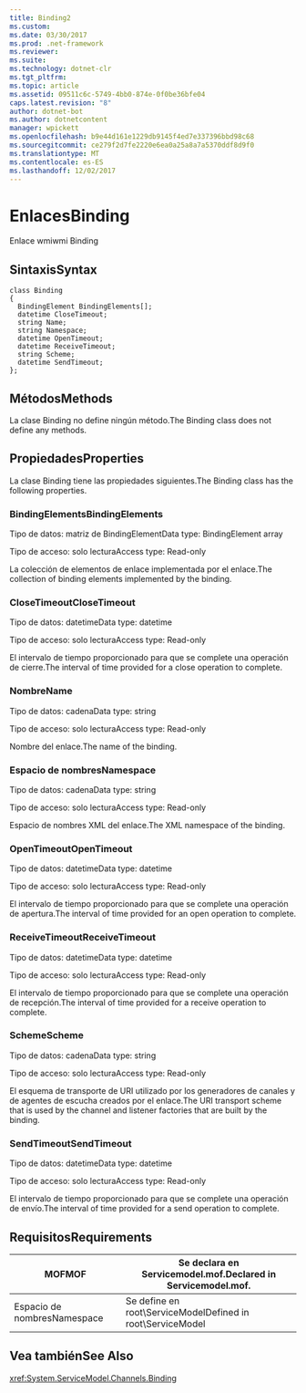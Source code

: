 ```yaml
---
title: Binding2
ms.custom: 
ms.date: 03/30/2017
ms.prod: .net-framework
ms.reviewer: 
ms.suite: 
ms.technology: dotnet-clr
ms.tgt_pltfrm: 
ms.topic: article
ms.assetid: 09511c6c-5749-4bb0-874e-0f0be36bfe04
caps.latest.revision: "8"
author: dotnet-bot
ms.author: dotnetcontent
manager: wpickett
ms.openlocfilehash: b9e44d161e1229db9145f4ed7e337396bbd98c68
ms.sourcegitcommit: ce279f2d7fe2220e6ea0a25a8a7a5370ddf8d9f0
ms.translationtype: MT
ms.contentlocale: es-ES
ms.lasthandoff: 12/02/2017
---
```

# <a name="binding"></a><span data-ttu-id="c63b1-102">Enlaces</span><span class="sxs-lookup"><span data-stu-id="c63b1-102">Binding</span></span>
<span data-ttu-id="c63b1-103">Enlace wmi</span><span class="sxs-lookup"><span data-stu-id="c63b1-103">wmi Binding</span></span>  
  
## <a name="syntax"></a><span data-ttu-id="c63b1-104">Sintaxis</span><span class="sxs-lookup"><span data-stu-id="c63b1-104">Syntax</span></span>  
  
```  
class Binding  
{  
  BindingElement BindingElements[];  
  datetime CloseTimeout;  
  string Name;  
  string Namespace;  
  datetime OpenTimeout;  
  datetime ReceiveTimeout;  
  string Scheme;  
  datetime SendTimeout;  
};  
```  
  
## <a name="methods"></a><span data-ttu-id="c63b1-105">Métodos</span><span class="sxs-lookup"><span data-stu-id="c63b1-105">Methods</span></span>  
 <span data-ttu-id="c63b1-106">La clase Binding no define ningún método.</span><span class="sxs-lookup"><span data-stu-id="c63b1-106">The Binding class does not define any methods.</span></span>  
  
## <a name="properties"></a><span data-ttu-id="c63b1-107">Propiedades</span><span class="sxs-lookup"><span data-stu-id="c63b1-107">Properties</span></span>  
 <span data-ttu-id="c63b1-108">La clase Binding tiene las propiedades siguientes.</span><span class="sxs-lookup"><span data-stu-id="c63b1-108">The Binding class has the following properties.</span></span>  
  
### <a name="bindingelements"></a><span data-ttu-id="c63b1-109">BindingElements</span><span class="sxs-lookup"><span data-stu-id="c63b1-109">BindingElements</span></span>  
 <span data-ttu-id="c63b1-110">Tipo de datos: matriz de BindingElement</span><span class="sxs-lookup"><span data-stu-id="c63b1-110">Data type: BindingElement array</span></span>  
  
 <span data-ttu-id="c63b1-111">Tipo de acceso: solo lectura</span><span class="sxs-lookup"><span data-stu-id="c63b1-111">Access type: Read-only</span></span>  
  
 <span data-ttu-id="c63b1-112">La colección de elementos de enlace implementada por el enlace.</span><span class="sxs-lookup"><span data-stu-id="c63b1-112">The collection of binding elements implemented by the binding.</span></span>  
  
### <a name="closetimeout"></a><span data-ttu-id="c63b1-113">CloseTimeout</span><span class="sxs-lookup"><span data-stu-id="c63b1-113">CloseTimeout</span></span>  
 <span data-ttu-id="c63b1-114">Tipo de datos: datetime</span><span class="sxs-lookup"><span data-stu-id="c63b1-114">Data type: datetime</span></span>  
  
 <span data-ttu-id="c63b1-115">Tipo de acceso: solo lectura</span><span class="sxs-lookup"><span data-stu-id="c63b1-115">Access type: Read-only</span></span>  
  
 <span data-ttu-id="c63b1-116">El intervalo de tiempo proporcionado para que se complete una operación de cierre.</span><span class="sxs-lookup"><span data-stu-id="c63b1-116">The interval of time provided for a close operation to complete.</span></span>  
  
### <a name="name"></a><span data-ttu-id="c63b1-117">Nombre</span><span class="sxs-lookup"><span data-stu-id="c63b1-117">Name</span></span>  
 <span data-ttu-id="c63b1-118">Tipo de datos: cadena</span><span class="sxs-lookup"><span data-stu-id="c63b1-118">Data type: string</span></span>  
  
 <span data-ttu-id="c63b1-119">Tipo de acceso: solo lectura</span><span class="sxs-lookup"><span data-stu-id="c63b1-119">Access type: Read-only</span></span>  
  
 <span data-ttu-id="c63b1-120">Nombre del enlace.</span><span class="sxs-lookup"><span data-stu-id="c63b1-120">The name of the binding.</span></span>  
  
### <a name="namespace"></a><span data-ttu-id="c63b1-121">Espacio de nombres</span><span class="sxs-lookup"><span data-stu-id="c63b1-121">Namespace</span></span>  
 <span data-ttu-id="c63b1-122">Tipo de datos: cadena</span><span class="sxs-lookup"><span data-stu-id="c63b1-122">Data type: string</span></span>  
  
 <span data-ttu-id="c63b1-123">Tipo de acceso: solo lectura</span><span class="sxs-lookup"><span data-stu-id="c63b1-123">Access type: Read-only</span></span>  
  
 <span data-ttu-id="c63b1-124">Espacio de nombres XML del enlace.</span><span class="sxs-lookup"><span data-stu-id="c63b1-124">The XML namespace of the binding.</span></span>  
  
### <a name="opentimeout"></a><span data-ttu-id="c63b1-125">OpenTimeout</span><span class="sxs-lookup"><span data-stu-id="c63b1-125">OpenTimeout</span></span>  
 <span data-ttu-id="c63b1-126">Tipo de datos: datetime</span><span class="sxs-lookup"><span data-stu-id="c63b1-126">Data type: datetime</span></span>  
  
 <span data-ttu-id="c63b1-127">Tipo de acceso: solo lectura</span><span class="sxs-lookup"><span data-stu-id="c63b1-127">Access type: Read-only</span></span>  
  
 <span data-ttu-id="c63b1-128">El intervalo de tiempo proporcionado para que se complete una operación de apertura.</span><span class="sxs-lookup"><span data-stu-id="c63b1-128">The interval of time provided for an open operation to complete.</span></span>  
  
### <a name="receivetimeout"></a><span data-ttu-id="c63b1-129">ReceiveTimeout</span><span class="sxs-lookup"><span data-stu-id="c63b1-129">ReceiveTimeout</span></span>  
 <span data-ttu-id="c63b1-130">Tipo de datos: datetime</span><span class="sxs-lookup"><span data-stu-id="c63b1-130">Data type: datetime</span></span>  
  
 <span data-ttu-id="c63b1-131">Tipo de acceso: solo lectura</span><span class="sxs-lookup"><span data-stu-id="c63b1-131">Access type: Read-only</span></span>  
  
 <span data-ttu-id="c63b1-132">El intervalo de tiempo proporcionado para que se complete una operación de recepción.</span><span class="sxs-lookup"><span data-stu-id="c63b1-132">The interval of time provided for a receive operation to complete.</span></span>  
  
### <a name="scheme"></a><span data-ttu-id="c63b1-133">Scheme</span><span class="sxs-lookup"><span data-stu-id="c63b1-133">Scheme</span></span>  
 <span data-ttu-id="c63b1-134">Tipo de datos: cadena</span><span class="sxs-lookup"><span data-stu-id="c63b1-134">Data type: string</span></span>  
  
 <span data-ttu-id="c63b1-135">Tipo de acceso: solo lectura</span><span class="sxs-lookup"><span data-stu-id="c63b1-135">Access type: Read-only</span></span>  
  
 <span data-ttu-id="c63b1-136">El esquema de transporte de URI utilizado por los generadores de canales y de agentes de escucha creados por el enlace.</span><span class="sxs-lookup"><span data-stu-id="c63b1-136">The URI transport scheme that is used by the channel and listener factories that are built by the binding.</span></span>  
  
### <a name="sendtimeout"></a><span data-ttu-id="c63b1-137">SendTimeout</span><span class="sxs-lookup"><span data-stu-id="c63b1-137">SendTimeout</span></span>  
 <span data-ttu-id="c63b1-138">Tipo de datos: datetime</span><span class="sxs-lookup"><span data-stu-id="c63b1-138">Data type: datetime</span></span>  
  
 <span data-ttu-id="c63b1-139">Tipo de acceso: solo lectura</span><span class="sxs-lookup"><span data-stu-id="c63b1-139">Access type: Read-only</span></span>  
  
 <span data-ttu-id="c63b1-140">El intervalo de tiempo proporcionado para que se complete una operación de envío.</span><span class="sxs-lookup"><span data-stu-id="c63b1-140">The interval of time provided for a send operation to complete.</span></span>  
  
## <a name="requirements"></a><span data-ttu-id="c63b1-141">Requisitos</span><span class="sxs-lookup"><span data-stu-id="c63b1-141">Requirements</span></span>  
  
|<span data-ttu-id="c63b1-142">MOF</span><span class="sxs-lookup"><span data-stu-id="c63b1-142">MOF</span></span>|<span data-ttu-id="c63b1-143">Se declara en Servicemodel.mof.</span><span class="sxs-lookup"><span data-stu-id="c63b1-143">Declared in Servicemodel.mof.</span></span>|  
|---------|-----------------------------------|  
|<span data-ttu-id="c63b1-144">Espacio de nombres</span><span class="sxs-lookup"><span data-stu-id="c63b1-144">Namespace</span></span>|<span data-ttu-id="c63b1-145">Se define en root\ServiceModel</span><span class="sxs-lookup"><span data-stu-id="c63b1-145">Defined in root\ServiceModel</span></span>|  
  
## <a name="see-also"></a><span data-ttu-id="c63b1-146">Vea también</span><span class="sxs-lookup"><span data-stu-id="c63b1-146">See Also</span></span>  
 <xref:System.ServiceModel.Channels.Binding>
